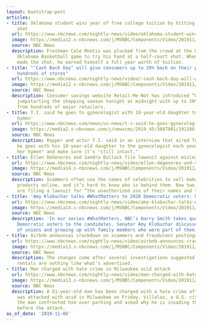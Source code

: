 ```yaml
---
layout: bootstrap-post
articles:
- title: Oklahoma student wins year of free college tuition by hitting half-court
    shot
  url: https://www.nbcnews.com/nightly-news/video/oklahoma-student-wins-year-of-free-college-tuition-by-hitting-half-court-shot-72998469658
  image: https://media12.s-nbcnews.com/j/MSNBC/Components/Video/201911/nn_bal_ou_half_court_shot_tuition_191106_1920x1080.nbcnews-fp-1200-630.jpg
  source: NBC News
  description: Freshman Cale Montis was plucked from the crowd at the University of
    Oklahoma Basketball game to try his hand at a half-court shot. When he successfully
    made the shot, he earned himself a full year worth of tuition.
- title: "‘Cash Back Day’ will give consumers up to 20% back on their purchases from
    hundreds of stores"
  url: https://www.nbcnews.com/nightly-news/video/-cash-back-day-will-give-consumers-up-to-20-back-on-their-purchases-from-hundreds-of-stores-72998981683
  image: https://media12.s-nbcnews.com/j/MSNBC/Components/Video/201911/nn_vng_cash_back_day_191106_1920x1080.nbcnews-fp-1200-630.jpg
  source: NBC News
  description: Consumer savings website Retail-Me-Not has introduced “Cash Back Day,”
    jumpstarting the shopping season tonight at midnight with up to 20% cash back
    from hundreds of major retailers.
- title: T.I. said he goes to gynecologist with 18-year-old daughter to 'check her
    hymen'
  url: https://www.nbcnews.com/news/us-news/t-i-said-he-goes-gynecologist-18-year-old-daughter-n1077841
  image: https://media2.s-nbcnews.com/j/newscms/2019_45/3087801/191106-t-i-ew-430p_390d46e136e4a8107b92479dc5aac903.nbcnews-fp-1200-630.jpg
  source: NBC News
  description: Rapper and actor T.I. said in an interview that aired Tuesday that
    he goes with his 18-year-old daughter to the gynecologist each year to "check
    her hymen" and make sure it's "still intact."
- title: Ellen DeGeneres and Sandra Bullock file lawsuit against misleading ads
  url: https://www.nbcnews.com/nightly-news/video/ellen-degeneres-and-sandra-bullock-file-lawsuit-against-misleading-ads-72998981591
  image: https://media14.s-nbcnews.com/j/MSNBC/Components/Video/201911/nn_gsc_ellen_sandra_bullock_sue_misleading_ads_191106_1920x1080.nbcnews-fp-1200-630.jpg
  source: NBC News
  description: Scammers often use the names of celebrities to sell makeup and other
    products online, and it’s hard to know who is behind them. Now two big celebrities
    are filing a lawsuit for “the unauthorized use of their names and likenesses.”
- title: 'Amy Klobuchar talks #WhatMatters to 2020 Democratic voters: Unions'
  url: https://www.nbcnews.com/nightly-news/video/amy-klobuchar-talks-whatmatters-to-2020-democratic-voters-unions-72995397927
  image: https://media14.s-nbcnews.com/j/MSNBC/Components/Video/201911/nn_hsm_what_matters_klobuchar_191106_1920x1080.nbcnews-fp-1200-630.jpg
  source: NBC News
  description: 'In our series #WhatMatters, NBC’s Harry Smith takes questions from
    Democratic voters to the candidates. Senator Amy Klobuchar discusses the importance
    of unions and growing up with family members who were part of them.'
- title: Airbnb announces crackdown on scammers and fraudulent postings
  url: https://www.nbcnews.com/nightly-news/video/airbnb-announces-crackdown-on-scammers-and-fraudulent-postings-72995909938
  image: https://media13.s-nbcnews.com/j/MSNBC/Components/Video/201911/nn_tco_airbnb_listing_verifications_191106_1920x1080.nbcnews-fp-1200-630.jpg
  source: NBC News
  description: The changes come after several investigations suggested many of Airbnb’s
    rentals are nothing like what’s advertised.
- title: Man charged with hate crime in Milwaukee acid attack
  url: https://www.nbcnews.com/nightly-news/video/man-charged-with-hate-crime-in-milwaukee-acid-attack-72995909906
  image: https://media13.s-nbcnews.com/j/MSNBC/Components/Video/201911/nn_ggu_wi_acid_attack_victim_191106_1920x1080.nbcnews-fp-1200-630.jpg
  source: NBC News
  description: A 61-year-old man has been charged with a hate crime after Mahud Villalaz
    was attacked with acid in Milwaukee on Friday. Villalaz, a U.S. citizen, says
    the man confronted him over parking and asked why he is invading this country
    before the attack.
as_of_date: '2019-11-06'
---
```



